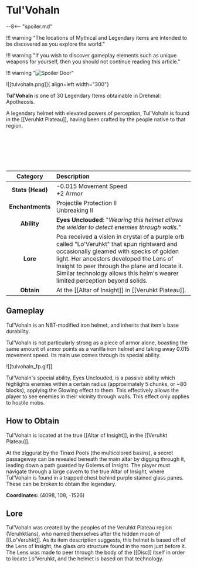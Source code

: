 # Tul'Vohaln

--8<-- "spoiler.md"

!!! warning "The locations of Mythical and Legendary items are intended to be discovered as you explore the world."

!!! warning "If you wish to discover gameplay elements such as unique weapons for yourself, then you should not continue reading this article."

!!! warning "![Spoiler Door](/assets/img/spoiler_door.png)"

![[tulvohaln.png]]{ align=left width="300"}

**Tul'Vohaln** is one of 30 Legendary Items obtainable in Drehmal: Apotheosis.

A legendary helmet with elevated powers of perception, Tul'Vohaln is found in the [[Veruhkt Plateau]], having been crafted by the people native to that region.

<br> <br> <br> <br> <br>

| Category | Description |
|:--------------------------------:|:-----------------------------------------------------------------------------------------------------------------------------------------------------------------------------|
| **Stats (Head)**              | -0.015 Movement Speed <br> +2 Armor         |
| **Enchantments**              | Projectile Protection II <br> Unbreaking II |
| **Ability**                   | **Eyes Unclouded**: "*Wearing this helmet allows the wielder to detect enemies through walls.*" |
| **Lore**                      | Poa received a vision in crystal of a purple orb called "Lo'Veruhkt" that spun rightward and occasionally gleamed with specks of golden light. Her ancestors developed the Lens of Insight to peer through the plane and locate it. Similar technology allows this helm's wearer limited perception beyond solids. |
| **Obtain**                    | At the [[Altar of Insight]] in [[Veruhkt Plateau]].   |    

## Gameplay
Tul'Vohaln is an NBT-modified iron helmet, and inherits that item's base durability.

Tul'Vohaln is not particularly strong as a piece of armor alone, boasting the same amount of armor points as a vanilla iron helmet and taking away 0.015 movement speed. Its main use comes through its special ability.

![[tulvohaln_fp.gif]]

Tul'Vohaln's special ability, Eyes Unclouded, is a passive ability which highlights enemies within a certain radius (approximately 5 chunks, or ~80 blocks), applying the Glowing effect to them. This effectively allows the player to see enemies in their vicinity through walls. This effect only applies to hostile mobs.

## How to Obtain
Tul'Vohaln is located at the true [[Altar of Insight]], in the [[Veruhkt Plateau]].

At the ziggurat by the Tinaxi Pools (the multicolored basins), a secret passageway can be revealed beneath the main altar by digging through it, leading down a path guarded by Golems of Insight. The player must navigate through a large cavern to the true Altar of Insight, where Tul'Vohaln is found in a trapped chest behind purple stained glass panes. These can be broken to obtain the legendary.

**Coordinates:** (4098, 108, -1526)

## Lore
Tul'Vohaln was created by the peoples of the Veruhkt Plateau region (Veruhktians), who named themselves after the hidden moon of [[Lo'Veruhkt]]. As its item description suggests, this helmet is based off of the Lens of Insight, the glass orb structure found in the room just before it. The Lens was made to peer through the body of the [[Disc]] itself in order to locate Lo'Veruhkt, and the helmet is based on that technology.
